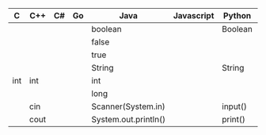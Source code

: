|C|C++|C#|Go|Java|Javascript|Python|Ruby|Rust|
|---|---|---|---|---|---|---|---|---|
|||||boolean||Boolean|||
|||||false|||||
|||||true|||||
|||||String||String|||
|int|int|||int|||||
|||||long|||||
||cin|||Scanner(System.in)||input()|||
||cout|||System.out.println()||print()|||
